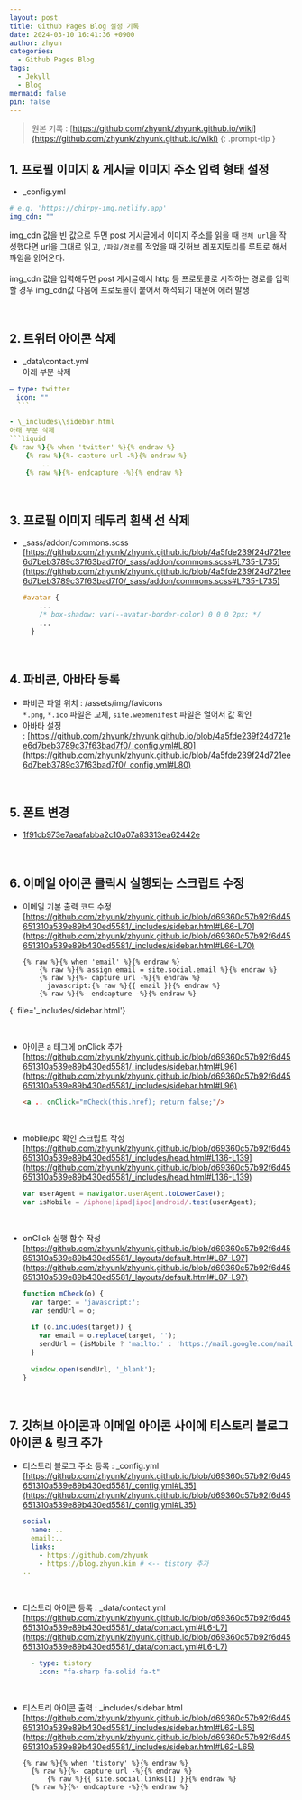 ```yaml
---
layout: post
title: Github Pages Blog 설정 기록
date: 2024-03-10 16:41:36 +0900
author: zhyun
categories:
  - Github Pages Blog
tags:
  - Jekyll
  - Blog
mermaid: false
pin: false
---
```


> 원본 기록 : [https://github.com/zhyunk/zhyunk.github.io/wiki](https://github.com/zhyunk/zhyunk.github.io/wiki)
{: .prompt-tip }

## 1. 프로필 이미지 & 게시글 이미지 주소 입력 형태 설정
-  \_config.yml  
  ```yml
  # e.g. 'https://chirpy-img.netlify.app'
  img_cdn: ""
```
img_cdn 값을 빈 값으로 두면 post 게시글에서 이미지 주소를 읽을 때 `전체 url`을 작성했다면 url을 그대로 읽고, `/파일/경로`를 적었을 때 깃허브 레포지토리를 루트로 해서 파일을 읽어온다.  
<br>
img_cdn 값을 입력해두면 post 게시글에서 http 등 프로토콜로 시작하는 경로를 입력할 경우 img_cdn값 다음에 프로토콜이 붙어서 해석되기 때문에 에러 발생

<br>

## 2. 트위터 아이콘 삭제

-  \_data\\contact.yml  
  아래 부분 삭제  
  ```yml  
  ― type: twitter
  　icon: "" 
    ```

- \_includes\\sidebar.html  
  아래 부분 삭제  
  ```liquid
  {% raw %}{% when 'twitter' %}{% endraw %}  
	  {% raw %}{%- capture url -%}{% endraw %}  
		  ..  
	  {% raw %}{%- endcapture -%}{% endraw %}
  ```

<br>

## 3. 프로필 이미지 테두리 흰색 선 삭제
- _sass/addon/commons.scss  
    [https://github.com/zhyunk/zhyunk.github.io/blob/4a5fde239f24d721ee6d7beb3789c37f63bad7f0/_sass/addon/commons.scss#L735-L735](https://github.com/zhyunk/zhyunk.github.io/blob/4a5fde239f24d721ee6d7beb3789c37f63bad7f0/_sass/addon/commons.scss#L735-L735)  
    ```css
    #avatar {
	    ...
	    /* box-shadow: var(--avatar-border-color) 0 0 0 2px; */
	    ...
	  }
    ```
    
<br>

## 4. 파비콘, 아바타 등록

[](https://github.com/zhyunk/zhyunk.github.io/wiki#2-%ED%8C%8C%EB%B9%84%EC%BD%98-%EC%95%84%EB%B0%94%ED%83%80-%EB%93%B1%EB%A1%9D)

- 파비콘 파일 위치 : /assets/img/favicons  
    `*.png`, `*.ico` 파일은 교체, `site.webmenifest` 파일은 열어서 값 확인
- 아바타 설정 : [https://github.com/zhyunk/zhyunk.github.io/blob/4a5fde239f24d721ee6d7beb3789c37f63bad7f0/_config.yml#L80](https://github.com/zhyunk/zhyunk.github.io/blob/4a5fde239f24d721ee6d7beb3789c37f63bad7f0/_config.yml#L80)

<br>

## 5. 폰트 변경

[](https://github.com/zhyunk/zhyunk.github.io/wiki#3-%ED%8F%B0%ED%8A%B8-%EB%B3%80%EA%B2%BD)

- [1f91cb973e7aeafabba2c10a07a83313ea62442e](https://github.com/zhyunk/zhyunk.github.io/commit/1f91cb973e7aeafabba2c10a07a83313ea62442e)

<br>

## 6. 이메일 아이콘 클릭시 실행되는 스크립트 수정

[](https://github.com/zhyunk/zhyunk.github.io/wiki#4-%EC%9D%B4%EB%A9%94%EC%9D%BC-%EC%95%84%EC%9D%B4%EC%BD%98-%ED%81%B4%EB%A6%AD%EC%8B%9C-%EC%8B%A4%ED%96%89%EB%90%98%EB%8A%94-%EC%8A%A4%ED%81%AC%EB%A6%BD%ED%8A%B8-%EC%88%98%EC%A0%95)

- 이메일 기본 출력 코드 수정  
    [https://github.com/zhyunk/zhyunk.github.io/blob/d69360c57b92f6d45651310a539e89b430ed5581/_includes/sidebar.html#L66-L70](https://github.com/zhyunk/zhyunk.github.io/blob/d69360c57b92f6d45651310a539e89b430ed5581/_includes/sidebar.html#L66-L70)  
    ```liquid 
    {% raw %}{% when 'email' %}{% endraw %}
		{% raw %}{% assign email = site.social.email %}{% endraw %}
		{% raw %}{%- capture url -%}{% endraw %}
		  javascript:{% raw %}{{ email }}{% endraw %}
		{% raw %}{%- endcapture -%}{% endraw %}  
    ```
{: file='_includes/sidebar.html'}    

<br>

- 아이콘 a 태그에 onClick 추가  
    [https://github.com/zhyunk/zhyunk.github.io/blob/d69360c57b92f6d45651310a539e89b430ed5581/_includes/sidebar.html#L96](https://github.com/zhyunk/zhyunk.github.io/blob/d69360c57b92f6d45651310a539e89b430ed5581/_includes/sidebar.html#L96)    
    ```html
    <a .. onClick="mCheck(this.href); return false;"/>
    ```
    
<br>

- mobile/pc 확인 스크립트 작성  
    [https://github.com/zhyunk/zhyunk.github.io/blob/d69360c57b92f6d45651310a539e89b430ed5581/_includes/head.html#L136-L139](https://github.com/zhyunk/zhyunk.github.io/blob/d69360c57b92f6d45651310a539e89b430ed5581/_includes/head.html#L136-L139)  
    ```js
    var userAgent = navigator.userAgent.toLowerCase();
	var isMobile = /iphone|ipad|ipod|android/.test(userAgent);
    ```
    
<br>

- onClick 실행 함수 작성  
    [https://github.com/zhyunk/zhyunk.github.io/blob/d69360c57b92f6d45651310a539e89b430ed5581/_layouts/default.html#L87-L97](https://github.com/zhyunk/zhyunk.github.io/blob/d69360c57b92f6d45651310a539e89b430ed5581/_layouts/default.html#L87-L97)  
    ```js
    function mCheck(o) {
	  var target = 'javascript:';
	  var sendUrl = o;
	  
	  if (o.includes(target)) {
	    var email = o.replace(target, '');
	    sendUrl = (isMobile ? 'mailto:' : 'https://mail.google.com/mail/?view=cm&amp;fs=1&amp;to=') + email;
	  }
	  
	  window.open(sendUrl, '_blank');
	}
    ```
    
<br>

## 7. 깃허브 아이콘과 이메일 아이콘 사이에 티스토리 블로그 아이콘 & 링크 추가

[](https://github.com/zhyunk/zhyunk.github.io/wiki#5-%EA%B9%83%ED%97%88%EB%B8%8C-%EC%95%84%EC%9D%B4%EC%BD%98%EA%B3%BC-%EC%9D%B4%EB%A9%94%EC%9D%BC-%EC%95%84%EC%9D%B4%EC%BD%98-%EC%82%AC%EC%9D%B4%EC%97%90-%ED%8B%B0%EC%8A%A4%ED%86%A0%EB%A6%AC-%EB%B8%94%EB%A1%9C%EA%B7%B8-%EC%95%84%EC%9D%B4%EC%BD%98--%EB%A7%81%ED%81%AC-%EC%B6%94%EA%B0%80)

- 티스토리 블로그 주소 등록 : _config.yml  
    [https://github.com/zhyunk/zhyunk.github.io/blob/d69360c57b92f6d45651310a539e89b430ed5581/_config.yml#L35](https://github.com/zhyunk/zhyunk.github.io/blob/d69360c57b92f6d45651310a539e89b430ed5581/_config.yml#L35)  
    ```yaml
    social:
	  name: ..
	  email:..
	  links:
	    - https://github.com/zhyunk 
	    - https://blog.zhyun.kim # <-- tistory 추가
	..
    ```
    
<br>

- 티스토리 아이콘 등록 : _data/contact.yml  
    [https://github.com/zhyunk/zhyunk.github.io/blob/d69360c57b92f6d45651310a539e89b430ed5581/_data/contact.yml#L6-L7](https://github.com/zhyunk/zhyunk.github.io/blob/d69360c57b92f6d45651310a539e89b430ed5581/_data/contact.yml#L6-L7)   
    ```yaml  
      - type: tistory
        icon: "fa-sharp fa-solid fa-t"
    ```
  
<br>

- 티스토리 아이콘 출력 : _includes/sidebar.html  
    [https://github.com/zhyunk/zhyunk.github.io/blob/d69360c57b92f6d45651310a539e89b430ed5581/_includes/sidebar.html#L62-L65](https://github.com/zhyunk/zhyunk.github.io/blob/d69360c57b92f6d45651310a539e89b430ed5581/_includes/sidebar.html#L62-L65)  
    ```liquid  
    {% raw %}{% when 'tistory' %}{% endraw %}
      {% raw %}{%- capture url -%}{% endraw %}
          {% raw %}{{ site.social.links[1] }}{% endraw %}
      {% raw %}{%- endcapture -%}{% endraw %}          
    ```